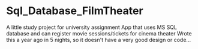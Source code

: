 # Sql_Database_FilmTheater

A little study project for university assignment
App that uses MS SQL database and can register movie sessions/tickets for cinema theater
Wrote this a year ago in 5 nights, so it doesn't have a very good design or code...
